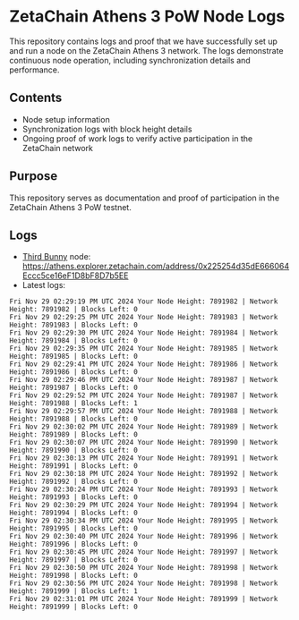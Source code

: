 # ZetaChain Athens 3 PoW Node Logs
This repository contains logs and proof that we have successfully set up and run a node on the ZetaChain Athens 3 network. The logs demonstrate continuous node operation, including synchronization details and performance.

## Contents
- Node setup information
- Synchronization logs with block height details
- Ongoing proof of work logs to verify active participation in the ZetaChain network

## Purpose
This repository serves as documentation and proof of participation in the ZetaChain Athens 3 PoW testnet.

## Logs

- [Third Bunny](https://thirdbunny.xyz/) node: https://athens.explorer.zetachain.com/address/0x225254d35dE666064Eccc5ce16eF1D8bF8D7b5EE
- Latest logs:
```
Fri Nov 29 02:29:19 PM UTC 2024 Your Node Height: 7891982 | Network Height: 7891982 | Blocks Left: 0
Fri Nov 29 02:29:25 PM UTC 2024 Your Node Height: 7891983 | Network Height: 7891983 | Blocks Left: 0
Fri Nov 29 02:29:30 PM UTC 2024 Your Node Height: 7891984 | Network Height: 7891984 | Blocks Left: 0
Fri Nov 29 02:29:35 PM UTC 2024 Your Node Height: 7891985 | Network Height: 7891985 | Blocks Left: 0
Fri Nov 29 02:29:41 PM UTC 2024 Your Node Height: 7891986 | Network Height: 7891986 | Blocks Left: 0
Fri Nov 29 02:29:46 PM UTC 2024 Your Node Height: 7891987 | Network Height: 7891987 | Blocks Left: 0
Fri Nov 29 02:29:52 PM UTC 2024 Your Node Height: 7891987 | Network Height: 7891988 | Blocks Left: 1
Fri Nov 29 02:29:57 PM UTC 2024 Your Node Height: 7891988 | Network Height: 7891988 | Blocks Left: 0
Fri Nov 29 02:30:02 PM UTC 2024 Your Node Height: 7891989 | Network Height: 7891989 | Blocks Left: 0
Fri Nov 29 02:30:07 PM UTC 2024 Your Node Height: 7891990 | Network Height: 7891990 | Blocks Left: 0
Fri Nov 29 02:30:13 PM UTC 2024 Your Node Height: 7891991 | Network Height: 7891991 | Blocks Left: 0
Fri Nov 29 02:30:18 PM UTC 2024 Your Node Height: 7891992 | Network Height: 7891992 | Blocks Left: 0
Fri Nov 29 02:30:24 PM UTC 2024 Your Node Height: 7891993 | Network Height: 7891993 | Blocks Left: 0
Fri Nov 29 02:30:29 PM UTC 2024 Your Node Height: 7891994 | Network Height: 7891994 | Blocks Left: 0
Fri Nov 29 02:30:34 PM UTC 2024 Your Node Height: 7891995 | Network Height: 7891995 | Blocks Left: 0
Fri Nov 29 02:30:40 PM UTC 2024 Your Node Height: 7891996 | Network Height: 7891996 | Blocks Left: 0
Fri Nov 29 02:30:45 PM UTC 2024 Your Node Height: 7891997 | Network Height: 7891997 | Blocks Left: 0
Fri Nov 29 02:30:50 PM UTC 2024 Your Node Height: 7891998 | Network Height: 7891998 | Blocks Left: 0
Fri Nov 29 02:30:56 PM UTC 2024 Your Node Height: 7891998 | Network Height: 7891999 | Blocks Left: 1
Fri Nov 29 02:31:01 PM UTC 2024 Your Node Height: 7891999 | Network Height: 7891999 | Blocks Left: 0
```
